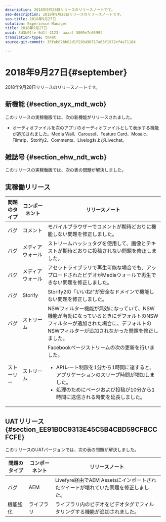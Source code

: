 ```yaml
---
description: 2018年9月28日リリースのリリースノートです。
seo-description: 2018年9月28日リリースのリリースノートです。
seo-title: 2018年9月27日
solution: Experience Manager
title: 2018年9月27日
uuid: 8d3b01fe-6d1f-4123- aaaaf-3009e7c6599f
translation-type: tm+mt
source-git-commit: 35feb87bb82d1f298496717a65f1972cf4e71104

---
```



# 2018年9月27日{#september}

2018年9月28日リリースのリリースノートです。

## 新機能 {#section_syx_mdt_wcb}

このリリースの実稼働版では、次の新機能がリリースされました。

* オーディオファイルを次のアプリのオーディオファイルとして表示する機能が追加されました。Media Wall、Carousel、Feature Card、Mosaic、Filmrip、Storify2、Comments、LivelogおよびLivechat。

## 雑誌号 {#section_ehw_ndt_wcb}

このリリースの実稼働版では、次の表の問題が解決しました。

## 実稼働リリース

| 問題のタイプ | コンポーネント | リリースノート |
|--- |--- |--- |
| バグ | コメント | モバイルブラウザーでコメントが期待どおりに機能しない問題を修正しました。 |
| バグ | メディアウォール | ストリームハッシュタグを使用して、画像とテキストが期待どおりに投稿されない問題を修正しました。 |
| バグ | メディアウォール | アセットライブラリで再生可能な場合でも、アップロードされたビデオがMediaウォールで再生できない問題を修正しました。 |
| バグ | Storify | Storify2の「いいね!&quot;が安全なドメインで機能しない問題を修正しました。 |
| バグ | ストリーム | NSWフィルター機能が無効になっていて、NSW機能が有効になっているときにデフォルトのNSWフィルターが追加された場合に、デフォルトのNSWフィルターが追加されなかった問題を修正しました。 |
| ストーリー | ストリーム | Facebookページストリームの次の更新を行いました。 </br><ul><li>APIレート制限を1分から1時間に達すると、アプリケーションのスリープ時間が増加しました。 </li><li>処理のためにページおよび投稿が10分から1時間に送信される時間を延長しました。</li></ul> |


## UATリリース {#section_EE91B0C9313E45C5B4CBD59CFBCCFCFE}

このリリースのUATバージョンでは、次の表の問題が解決しました。

| **問題のタイプ** | **コンポーネント** | **リリースノート** |
|---|---|---|
| バグ | AEM | Livefyre経由でAEM Assetsにインポートされたツイートが壊れていた問題を修正しました。 |
| 機能強化 | ライブラリ | ライブラリ内のビデオをビデオタグでフィルタリングする機能が追加されました。 |

